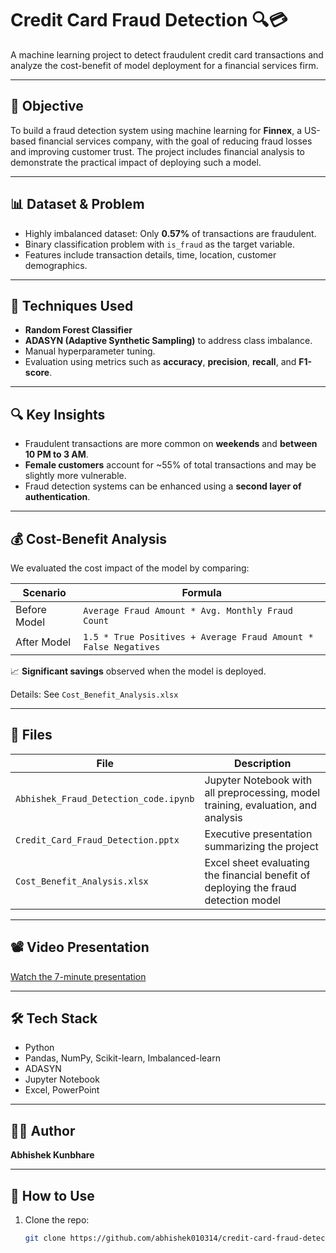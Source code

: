 # Credit Card Fraud Detection 🔍💳

A machine learning project to detect fraudulent credit card transactions and analyze the cost-benefit of model deployment for a financial services firm.

---

## 🧠 Objective

To build a fraud detection system using machine learning for **Finnex**, a US-based financial services company, with the goal of reducing fraud losses and improving customer trust. The project includes financial analysis to demonstrate the practical impact of deploying such a model.

---

## 📊 Dataset & Problem

- Highly imbalanced dataset: Only **0.57%** of transactions are fraudulent.
- Binary classification problem with `is_fraud` as the target variable.
- Features include transaction details, time, location, customer demographics.

---

## 🧪 Techniques Used

- **Random Forest Classifier**
- **ADASYN (Adaptive Synthetic Sampling)** to address class imbalance.
- Manual hyperparameter tuning.
- Evaluation using metrics such as **accuracy**, **precision**, **recall**, and **F1-score**.

---

## 🔍 Key Insights

- Fraudulent transactions are more common on **weekends** and **between 10 PM to 3 AM**.
- **Female customers** account for ~55% of total transactions and may be slightly more vulnerable.
- Fraud detection systems can be enhanced using a **second layer of authentication**.

---

## 💰 Cost-Benefit Analysis

We evaluated the cost impact of the model by comparing:

| Scenario | Formula |
|----------|---------|
| Before Model | `Average Fraud Amount * Avg. Monthly Fraud Count` |
| After Model  | `1.5 * True Positives + Average Fraud Amount * False Negatives` |

📈 **Significant savings** observed when the model is deployed.

Details: See `Cost_Benefit_Analysis.xlsx`

---

## 📁 Files

| File | Description |
|------|-------------|
| `Abhishek_Fraud_Detection_code.ipynb` | Jupyter Notebook with all preprocessing, model training, evaluation, and analysis |
| `Credit_Card_Fraud_Detection.pptx` | Executive presentation summarizing the project |
| `Cost_Benefit_Analysis.xlsx` | Excel sheet evaluating the financial benefit of deploying the fraud detection model |

---

## 📽️ Video Presentation

[Watch the 7-minute presentation](https://drive.google.com/file/d/1fWtVhJy3JfUQp4lJFzNKINXDVKNDf2P_/view)

---

## 🛠 Tech Stack

- Python
- Pandas, NumPy, Scikit-learn, Imbalanced-learn
- ADASYN
- Jupyter Notebook
- Excel, PowerPoint

---

## 👨‍💻 Author

**Abhishek Kunbhare**

---

## 📌 How to Use

1. Clone the repo:
   ```bash
   git clone https://github.com/abhishek010314/credit-card-fraud-detection.git
